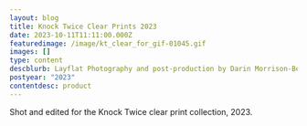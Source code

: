 ```yaml
---
layout: blog
title: Knock Twice Clear Prints 2023
date: 2023-10-11T11:11:00.000Z
featuredimage: /image/kt_clear_for_gif-01045.gif
images: []
type: content
descblurb: Layflat Photography and post-production by Darin Morrison-Beer
postyear: "2023"
contentdesc: product
---
```

Shot and edited for the Knock Twice clear print collection, 2023.
